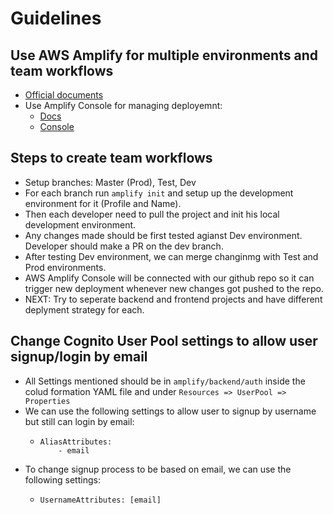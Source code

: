 # Guidelines

## Use AWS Amplify for multiple environments and team workflows
- [Official documents](https://aws-amplify.github.io/docs/cli/multienv?sdk=js)
- Use Amplify Console for managing deployemnt:
  - [Docs](https://docs.aws.amazon.com/amplify/latest/userguide/welcome.html)
  - [Console](https://console.aws.amazon.com/amplify)

## Steps to create team workflows
- Setup branches: Master (Prod), Test, Dev
- For each branch run ``` amplify init ``` and setup up the development environment for it (Profile and Name).
- Then each developer need to pull the project and init his local development environment.
- Any changes made should be first tested agianst Dev environment. Developer should make a PR on the dev branch.
- After testing Dev environment, we can merge changinmg with Test and Prod environments.
- AWS Amplify Console will be connected with our github repo so it can trigger new deployment whenever new changes got pushed to the repo.
- NEXT: Try to seperate backend and frontend projects and have different deplyment strategy for each.

## Change Cognito User Pool settings to allow user signup/login by email
- All Settings mentioned should be in ```amplify/backend/auth``` inside the colud formation YAML file and under ``` Resources => UserPool => Properties ```
- We can use the following settings to allow user to signup by username but still can login by email:
  - ``` 
    AliasAttributes:
        - email
    ```
- To change signup process to be based on email, we can use the following settings:
  - ``` 
    UsernameAttributes: [email]
    ```


